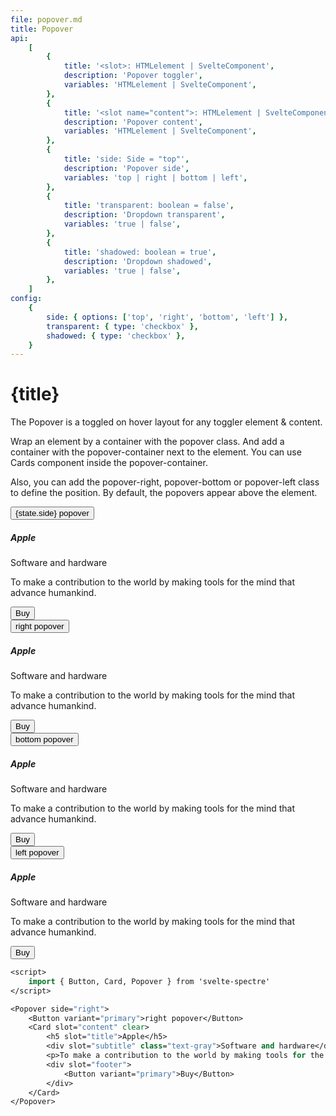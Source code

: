 ```yaml
---
file: popover.md
title: Popover
api:
    [
        {
            title: '<slot>: HTMLelement | SvelteComponent',
            description: 'Popover toggler',
            variables: 'HTMLelement | SvelteComponent',
        },
        {
            title: '<slot name="content">: HTMLelement | SvelteComponent',
            description: 'Popover content',
            variables: 'HTMLelement | SvelteComponent',
        },
        {
            title: 'side: Side = "top"',
            description: 'Popover side',
            variables: 'top | right | bottom | left',
        },
        {
            title: 'transparent: boolean = false',
            description: 'Dropdown transparent',
            variables: 'true | false',
        },
        {
            title: 'shadowed: boolean = true',
            description: 'Dropdown shadowed',
            variables: 'true | false',
        },
    ]
config:
    {
        side: { options: ['top', 'right', 'bottom', 'left'] },
        transparent: { type: 'checkbox' },
        shadowed: { type: 'checkbox' },
    }
---
```


<script>
    import { base } from '$app/paths';
    import {Avatar, Button, ButtonGroup, Card, Col, Dropdown, Icon, IconButton, Grid, Menu, Popover, Tile} from '$lib'
    import Knobs from '../../knobs.svelte'

    let state = {side: 'top', transparent: false, shadowed: true}
</script>

# {title}

The Popover is a toggled on hover layout for any toggler element & content.

Wrap an element by a container with the popover class. And add a container with
the popover-container next to the element. You can use Cards component inside
the popover-container.

Also, you can add the popover-right, popover-bottom or popover-left class to
define the position. By default, the popovers appear above the element.

<p>
    <Grid stack>
        <Col col="auto" ml="auto" xs="6">
            <Popover side={state.side} transparent={state.transparent} shadowed={state.shadowed}>
                <Button variant="primary">{state.side} popover</Button>
                <Card slot="content" clear>
                    <h5 slot="title">Apple</h5>
                    <div slot="subtitle" class="text-gray">Software and hardware</div>
                    <p>To make a contribution to the world by making tools for the mind that advance humankind.</p>
                    <div slot="footer">
                        <Button variant="primary">Buy</Button>
                    </div>
                </Card>
            </Popover>
        </Col>
        <Col col="auto" xs="6">
            <Popover side="right" transparent={state.transparent} shadowed={state.shadowed}>
                <Button variant="primary">right popover</Button>
                <Card slot="content" clear>
                    <h5 slot="title">Apple</h5>
                    <div slot="subtitle" class="text-gray">Software and hardware</div>
                    <p>To make a contribution to the world by making tools for the mind that advance humankind.</p>
                    <div slot="footer">
                        <Button variant="primary">Buy</Button>
                    </div>
                </Card>
            </Popover>
        </Col>
        <Col col="auto" xs="6">
            <Popover side="bottom" transparent={state.transparent} shadowed={state.shadowed}>
                <Button variant="primary">bottom popover</Button>
                <Card slot="content" clear>
                    <h5 slot="title">Apple</h5>
                    <div slot="subtitle" class="text-gray">Software and hardware</div>
                    <p>To make a contribution to the world by making tools for the mind that advance humankind.</p>
                    <div slot="footer">
                        <Button variant="primary">Buy</Button>
                    </div>
                </Card>
            </Popover>
        </Col>
        <Col col="auto" mr="auto" xs="6">
            <Popover side="left" transparent={state.transparent} shadowed={state.shadowed}>
                <Button variant="primary">left popover</Button>
                <Card slot="content" clear>
                    <h5 slot="title">Apple</h5>
                    <div slot="subtitle" class="text-gray">Software and hardware</div>
                    <p>To make a contribution to the world by making tools for the mind that advance humankind.</p>
                    <div slot="footer">
                        <Button variant="primary">Buy</Button>
                    </div>
                </Card>
            </Popover>
        </Col>
    </Grid>
</p>

<p>
    <Knobs bind:state={state} {config}/>
</p>

```sv
<script>
    import { Button, Card, Popover } from 'svelte-spectre'
</script>

<Popover side="right">
    <Button variant="primary">right popover</Button>
    <Card slot="content" clear>
        <h5 slot="title">Apple</h5>
        <div slot="subtitle" class="text-gray">Software and hardware</div>
        <p>To make a contribution to the world by making tools for the mind that advance humankind.</p>
        <div slot="footer">
            <Button variant="primary">Buy</Button>
        </div>
    </Card>
</Popover>
```
